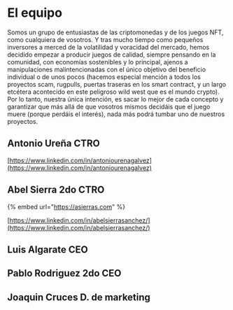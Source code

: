 # El equipo

Somos un grupo de entusiastas de las criptomonedas y de los juegos NFT, como cualquiera de vosotros. Y tras mucho tiempo como pequeños inversores a merced de la volatilidad y voracidad del mercado, hemos decidido empezar a producir juegos de calidad, siempre pensando en la comunidad, con economías sostenibles y lo principal, ajenos a manipulaciones malintencionadas con el único objetivo del beneficio individual o de unos pocos (hacemos especial mención a todos los proyectos scam, rugpulls, puertas traseras en los smart contract, y un largo etcétera acontecido en este peligroso wild west que es el mundo crypto). Por lo tanto, nuestra única intención, es sacar lo mejor de cada concepto y garantizar que más allá de que vosotros mismos decidáis que el juego muere (porque perdáis el interés), nada más podrá tumbar uno de nuestros proyectos.

## Antonio Ureña CTRO

[https://www.linkedin.com/in/antoniourenagalvez](https://www.linkedin.com/in/antoniourenagalvez)

## Abel Sierra 2do CTRO

{% embed url="https://asierras.com" %}

[https://www.linkedin.com/in/abelsierrasanchez/](https://www.linkedin.com/in/abelsierrasanchez/)

## Luis Algarate CEO



## Pablo Rodriguez 2do CEO



## Joaquin Cruces D. de marketing

